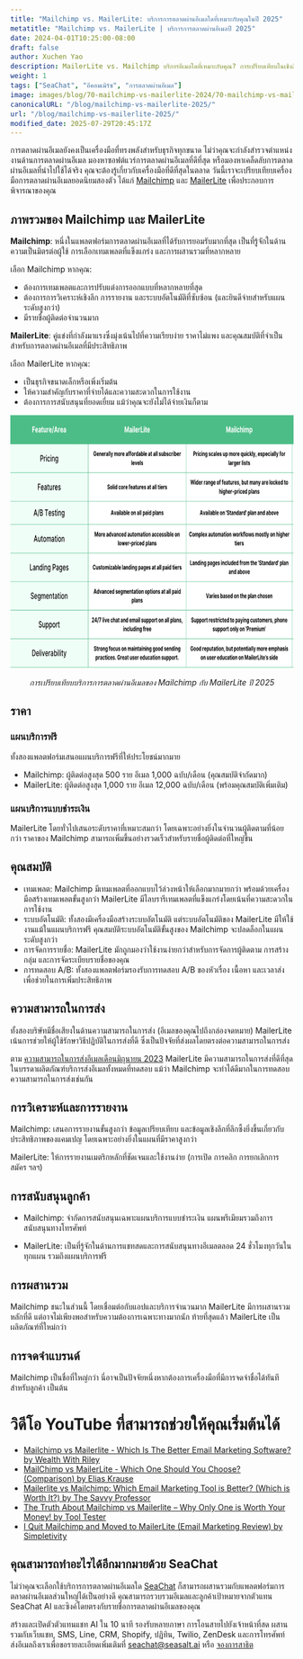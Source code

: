 ```yaml
---
title: "Mailchimp vs. MailerLite: บริการการตลาดผ่านอีเมลใดที่เหมาะกับคุณในปี 2025"
metatitle: "Mailchimp vs. MailerLite | บริการการตลาดผ่านอีเมลปี 2025"
date: 2024-04-01T10:25:00-08:00
draft: false
author: Xuchen Yao
description: MailerLite vs. Mailchimp บริการอีเมลใดที่เหมาะกับคุณ? การเปรียบเทียบในเชิงลึกของเราจะแจกแจงคุณสมบัติ ราคา และอื่นๆ
weight: 1
tags: ["SeaChat", "อีคอมเมิร์ซ", "การตลาดผ่านอีเมล"]
image: images/blog/70-mailchimp-vs-mailerlite-2024/70-mailchimp-vs-mailerlite-2024.jpg
canonicalURL: "/blog/mailchimp-vs-mailerlite-2025/"
url: "/blog/mailchimp-vs-mailerlite-2025/"
modified_date: 2025-07-29T20:45:17Z
---
```


การตลาดผ่านอีเมลยังคงเป็นเครื่องมือที่ทรงพลังสำหรับธุรกิจทุกขนาด ไม่ว่าคุณจะกำลังสำรวจตำแหน่งงานด้านการตลาดผ่านอีเมล มองหาซอฟต์แวร์การตลาดผ่านอีเมลที่ดีที่สุด หรือมองหาเคล็ดลับการตลาดผ่านอีเมลที่นำไปใช้ได้จริง คุณจะต้องรู้เกี่ยวกับเครื่องมือที่ดีที่สุดในตลาด วันนี้เราจะเปรียบเทียบเครื่องมือการตลาดผ่านอีเมลยอดนิยมสองตัว ได้แก่ [Mailchimp](https://mailchimp.com/) และ [MailerLite](https://www.mailerlite.com/) เพื่อประกอบการพิจารณาของคุณ


## ภาพรวมของ Mailchimp และ MailerLite

**Mailchimp**: หนึ่งในแพลตฟอร์มการตลาดผ่านอีเมลที่ได้รับการยอมรับมากที่สุด เป็นที่รู้จักในด้านความเป็นมิตรต่อผู้ใช้ การเลือกเทมเพลตที่แข็งแกร่ง และการผสานรวมที่หลากหลาย

เลือก Mailchimp หากคุณ:

- ต้องการเทมเพลตและการปรับแต่งการออกแบบที่หลากหลายที่สุด
- ต้องการการวิเคราะห์เชิงลึก การรายงาน และระบบอัตโนมัติที่ซับซ้อน (และยินดีจ่ายสำหรับแผนระดับสูงกว่า)
- มีรายชื่อผู้ติดต่อจำนวนมาก



**MailerLite**: คู่แข่งที่กำลังมาแรงซึ่งมุ่งเน้นไปที่ความเรียบง่าย ราคาไม่แพง และคุณสมบัติที่จำเป็นสำหรับการตลาดผ่านอีเมลที่มีประสิทธิภาพ

เลือก MailerLite หากคุณ:

- เป็นธุรกิจขนาดเล็กหรือเพิ่งเริ่มต้น
- ให้ความสำคัญกับราคาที่จ่ายได้และความสะดวกในการใช้งาน
- ต้องการการสนับสนุนที่ยอดเยี่ยม แม้ว่าคุณจะยังไม่ได้จ่ายเงินก็ตาม

<center>
<img height="450px" src="/images/blog/70-mailchimp-vs-mailerlite-2024/mailchimp-and-mailerlite-email-marketing-service-comparison-2024.png" alt="การเปรียบเทียบบริการการตลาดผ่านอีเมลของ Mailchimp กับ MailerLite ปี 2025"/>

*การเปรียบเทียบบริการการตลาดผ่านอีเมลของ Mailchimp กับ MailerLite ปี 2025*
</center>

## ราคา

### แผนบริการฟรี

ทั้งสองแพลตฟอร์มเสนอแผนบริการฟรีที่ให้ประโยชน์มากมาย

- Mailchimp: ผู้ติดต่อสูงสุด 500 ราย อีเมล 1,000 ฉบับ/เดือน (คุณสมบัติจำกัดมาก)
- MailerLite: ผู้ติดต่อสูงสุด 1,000 ราย อีเมล 12,000 ฉบับ/เดือน (พร้อมคุณสมบัติเพิ่มเติม)

### แผนบริการแบบชำระเงิน
MailerLite โดยทั่วไปเสนอระดับราคาที่เหมาะสมกว่า โดยเฉพาะอย่างยิ่งในจำนวนผู้ติดตามที่น้อยกว่า ราคาของ Mailchimp สามารถเพิ่มขึ้นอย่างรวดเร็วสำหรับรายชื่อผู้ติดต่อที่ใหญ่ขึ้น

## คุณสมบัติ


- เทมเพลต: Mailchimp มีเทมเพลตที่ออกแบบไว้ล่วงหน้าให้เลือกมากมายกว่า พร้อมด้วยเครื่องมือสร้างเทมเพลตขั้นสูงกว่า MailerLite มีไลบรารีเทมเพลตที่แข็งแกร่งโดยเน้นที่ความสะดวกในการใช้งาน
- ระบบอัตโนมัติ: ทั้งสองมีเครื่องมือสร้างระบบอัตโนมัติ แต่ระบบอัตโนมัติของ MailerLite มีให้ใช้งานแม้ในแผนบริการฟรี คุณสมบัติระบบอัตโนมัติขั้นสูงของ Mailchimp จะปลดล็อกในแผนระดับสูงกว่า
- การจัดการรายชื่อ: MailerLite มักถูกมองว่าใช้งานง่ายกว่าสำหรับการจัดการผู้ติดตาม การสร้างกลุ่ม และการจัดระเบียบรายชื่อของคุณ
- การทดสอบ A/B: ทั้งสองแพลตฟอร์มรองรับการทดสอบ A/B ของหัวเรื่อง เนื้อหา และเวลาส่งเพื่อช่วยในการเพิ่มประสิทธิภาพ


## ความสามารถในการส่ง

ทั้งสองบริษัทมีชื่อเสียงในด้านความสามารถในการส่ง (อีเมลของคุณไปถึงกล่องจดหมาย) MailerLite เน้นการช่วยให้ผู้ใช้รักษาวิธีปฏิบัติในการส่งที่ดี ซึ่งเป็นปัจจัยที่ส่งผลโดยตรงต่อความสามารถในการส่ง

ตาม [​​ความสามารถในการส่งอีเมลเดือนมิถุนายน 2023](https://www.emailtooltester.com/en/blog/email-deliverability-june-2023/) MailerLite มีความสามารถในการส่งที่ดีที่สุดในบรรดาผลิตภัณฑ์บริการส่งอีเมลทั้งหมดที่ทดสอบ แม้ว่า Mailchimp จะทำได้ดีมากในการทดสอบความสามารถในการส่งเช่นกัน

## การวิเคราะห์และการรายงาน

Mailchimp: เสนอการรายงานขั้นสูงกว่า ข้อมูลเปรียบเทียบ และข้อมูลเชิงลึกที่ลึกซึ้งยิ่งขึ้นเกี่ยวกับประสิทธิภาพของแคมเปญ โดยเฉพาะอย่างยิ่งในแผนที่มีราคาสูงกว่า

MailerLite: ให้การรายงานเมตริกหลักที่ชัดเจนและใช้งานง่าย (การเปิด การคลิก การยกเลิกการสมัคร ฯลฯ)

## การสนับสนุนลูกค้า

- Mailchimp: จำกัดการสนับสนุนเฉพาะแผนบริการแบบชำระเงิน แผนพรีเมียมรวมถึงการสนับสนุนทางโทรศัพท์

- MailerLite: เป็นที่รู้จักในด้านการแชทสดและการสนับสนุนทางอีเมลตลอด 24 ชั่วโมงทุกวันในทุกแผน รวมถึงแผนบริการฟรี

## การผสานรวม
Mailchimp ชนะในส่วนนี้ โดยเชื่อมต่อกับแอปและบริการจำนวนมาก MailerLite มีการผสานรวมหลักที่ดี แต่อาจไม่เพียงพอสำหรับความต้องการเฉพาะทางมากนัก ท้ายที่สุดแล้ว MailerLite เป็นผลิตภัณฑ์ที่ใหม่กว่า

## การจดจำแบรนด์
Mailchimp เป็นชื่อที่ใหญ่กว่า นี่อาจเป็นปัจจัยหนึ่งหากต้องการเครื่องมือที่มีการจดจำชื่อได้ทันทีสำหรับลูกค้า เป็นต้น


# วิดีโอ YouTube ที่สามารถช่วยให้คุณเริ่มต้นได้

- [Mailchimp vs Mailerlite - Which Is The Better Email Marketing Software? by Wealth With Riley](https://www.youtube.com/watch?v=lYaWNT4GqFM)
- [MailChimp vs MailerLite - Which One Should You Choose? (Comparison) by Elias Krause](https://www.youtube.com/watch?v=aKjYio1rJcA)
- [Mailerlite vs Mailchimp: Which Email Marketing Tool is Better? (Which is Worth It?) by The Savvy Professor](https://www.youtube.com/watch?v=4mmyr8pV9as)
- [The Truth About Mailchimp vs Mailerlite – Why Only One is Worth Your Money! by Tool Tester](https://www.youtube.com/watch?v=93jal7psCzE)
- [I Quit Mailchimp and Moved to MailerLite (Email Marketing Review) by Simpletivity](https://www.youtube.com/watch?v=75Bu2NmqE9o)

## คุณสามารถทำอะไรได้อีกมากมายด้วย SeaChat

ไม่ว่าคุณจะเลือกใช้บริการการตลาดผ่านอีเมลใด [SeaChat](https://chat.seasalt.ai/?utm_source=blog) ก็สามารถผสานรวมกับแพลตฟอร์มการตลาดผ่านอีเมลส่วนใหญ่ได้เป็นอย่างดี คุณสามารถรวบรวมอีเมลและลูกค้าเป้าหมายจากตัวแทน SeaChat AI และซิงค์โดยตรงกับรายชื่อการตลาดผ่านอีเมลของคุณ

สร้างและเปิดตัวตัวแทนแชท AI ใน 10 นาที รองรับหลายภาษา การโอนสายไปยังเจ้าหน้าที่สด ผสานรวมกับเว็บแชท, SMS, Line, CRM, Shopify, ปฏิทิน, Twilio, ZenDesk และการโทรศัพท์ ส่งอีเมลถึงเราเพื่อขอรายละเอียดเพิ่มเติมที่ [seachat@seasalt.ai](mailto:seameet@seasalt.ai) หรือ [จองการสาธิต](https://meetings.hubspot.com/seasalt-ai/seasalt-meeting)
